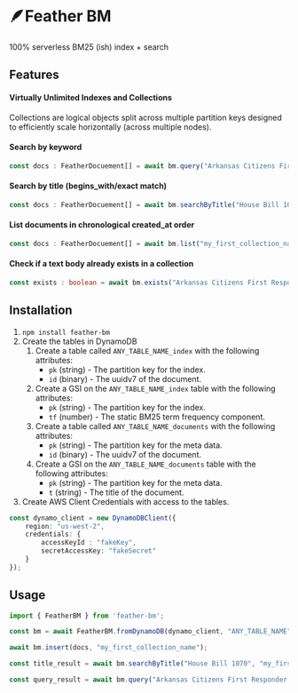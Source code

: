 # 🪶Feather BM 
100% serverless BM25 (ish) index + search
## Features
#### Virtually Unlimited Indexes and Collections
  Collections are logical objects split across multiple partition keys designed to efficiently scale horizontally (across multiple nodes).
#### Search by keyword 
```typescript
const docs : FeatherDocuement[] = await bm.query("Arkansas Citizens First Responder Safety Enhancement Fund", "my_first_collection_name");
```
#### Search by title (begins_with/exact match)
```typescript
const docs : FeatherDocuement[] = await bm.searchByTitle("House Bill 1070", "my_first_collection_name");
```
#### List documents in chronological created_at order
```typescript
const docs : FeatherDocuement[] = await bm.list("my_first_collection_name", 10, "2023-01-01T00:00:00.000Z");
```
#### Check if a text body already exists in a collection
```typescript
const exists : boolean = await bm.exists("Arkansas Citizens First Responder Safety Enhancement Fund", "my_first_collection_name");
```

## Installation
1. `npm install feather-bm`
2. Create the tables in DynamoDB
    1. Create a table called `ANY_TABLE_NAME_index` with the following attributes:
        - `pk` (string) - The partition key for the index. 
        - `id` (binary) - The uuidv7 of the document.
    2. Create a GSI on the `ANY_TABLE_NAME_index` table with the following attributes:
        - `pk` (string) - The partition key for the index.
        - `tf` (number) - The static BM25 term frequency component.
    3. Create a table called `ANY_TABLE_NAME_documents` with the following attributes:
        - `pk` (string) - The partition key for the meta data. 
        - `id` (binary) - The uuidv7 of the document.
    4. Create a GSI on the `ANY_TABLE_NAME_documents` table with the following attributes:
        - `pk` (string) - The partition key for the meta data.
        - `t` (string) - The title of the document.
3. Create AWS Client Credentials with access to the tables.
 ```typescript
 const dynamo_client = new DynamoDBClient({
     region: "us-west-2",
     credentials: {
         accessKeyId : "fakeKey",
         secretAccessKey: "fakeSecret"
     }
 });
 ```



## Usage
```typescript
import { FeatherBM } from 'feather-bm';

const bm = await FeatherBM.fromDynamoDB(dynamo_client, "ANY_TABLE_NAME");

await bm.insert(docs, "my_first_collection_name");

const title_result = await bm.searchByTitle("House Bill 1070", "my_first_collection_name");

const query_result = await bm.query("Arkansas Citizens First Responder Safety Enhancement Fund", "my_first_collection_name");

```

